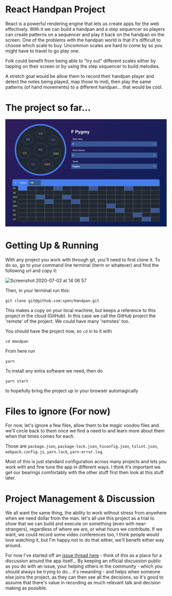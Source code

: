 # React Handpan Project

React is a powerful rendering engine that lets us create apps for the web effectively.
With it we can build a handpan and a step sequencer so players can create patterns on a sequencer and play it back on the handpan on the screen.
One of the problems with the handpan world is that it's difficult to choose which scale to buy. Uncommon scales are hard to come by so you might have to travel to go play one.

Folk could benefit from being able to "try out" different scales either by tapping on their screen or by using the step sequencer to build melodies.

A stretch goal would be allow them to record their handpan player and detect the notes being played, map those to midi, then play the same patterns (of hand movements) to a different handpan... that would be cool.

# The project so far...

![Screen shot](./2020-08-24.png?raw=true)

# Getting Up & Running

With any project you work with through git, you'll need to first clone it. To do so, go to your command line terminal (iterm or whatever) and find the following url and copy it:

<img width="608" alt="Screenshot 2020-07-02 at 14 06 57" src="https://user-images.githubusercontent.com/4335450/86362576-6890d200-bc6d-11ea-8902-e2da62924348.png">

Then, in your terminal run this:

`git clone git@github.com:spen/Handpan.git`

This makes a copy on your local machine, but keeps a reference to this project in the cloud (GitHub). In this case we call the GitHub project the 'remote' of the project. We could have many 'remotes' too.

You should have the project now, so `cd` in to it with

`cd Handpan`

From here run

`yarn`

To install any extra software we need, then do

`yarn start`

to hopefully bring the project up in your browser automagically

# Files to ignore (For now)

For now, let's ignore a few files, allow them to be magic voodoo files and we'll circle back to them once we find a need to and learn more about them when that times comes for each.

Those are `package.json`, `package-lock.json`, `tsconfig.json`, `tslint.json`, `webpack.config.js`, `yarn.lock`, `yarn-error.log`.

Most of this is just standard configuration across many projects and lets you work with and fine tune the app in different ways.
I think it's important we get our bearings comfortably with the other stuff first then look at this stuff later.

# Project Management & Discussion

We all want the same thing, the ability to work without stress from anywhere when we need dollar from the man. let's all use this project as a trial to show that we can build and execute on something (even with near-strangers), regardless of where we are, or what hours we contribute.
If we want, we could record some video conferences too, I think people would love watching it, but I'm happy not to do that either, we'll benefit either way around.

For now I've started off an [issue thread here](https://github.com/spen/Handpan/issues/1) - think of this as a place for a discussion around the app itself... By keeping an official discussion public as you do with an issue, your helping others in the community - which you should always be trying to do... it's rewarding - and helps when someone else joins the project, as they can then see all the decisions, so it's good to assume that there's value in recording as much relevant talk and decision making as possible.
